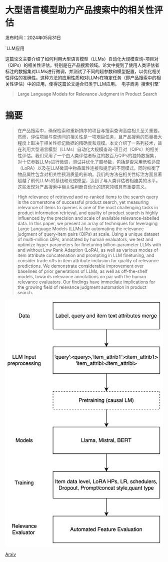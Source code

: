 # 大型语言模型助力产品搜索中的相关性评估

发布时间：2024年05月31日

`LLM应用

这篇论文主要介绍了如何利用大型语言模型（LLMs）自动化大规模查询-项目对（QIPs）的相关性评估，特别是在产品搜索领域。论文中提到了使用人类评估者标注的数据集对LLMs进行微调，并测试了不同的超参数和模型配置，以优化相关性评估的准确性。这种方法的应用性质和对LLMs在特定任务（即产品搜索中的相关性评估）中的应用，使得这篇论文适合归类于LLM应用。` `电子商务` `搜索引擎`

> Large Language Models for Relevance Judgment in Product Search

# 摘要

> 在产品搜索中，确保检索和重新排序的项目与搜索查询高度相关至关重要。然而，评估项目与查询间的相关性是一项艰巨任务，且产品搜索的质量极大程度上取决于相关性标记数据的精确度和规模。本文介绍了一系列技术，旨在利用大型语言模型（LLMs）自动化大规模查询-项目对（QIPs）的相关性评估。我们采用了一个由人类评估者标注的数百万QIPs的独特数据集，对十亿参数LLMs进行微调，测试并优化了超参数，包括是否采用低秩适应（LoRA）以及在LLM微调中物品属性连接和提示的不同模式，同时权衡了物品属性包含对相关性预测质量的影响。我们的方法在相关性标注方面显著超越了前代LLMs的基线和现成模型，达到了与人类评估者相媲美的水平。这些发现对产品搜索中相关性判断自动化的研究领域具有重要意义。

> High relevance of retrieved and re-ranked items to the search query is the cornerstone of successful product search, yet measuring relevance of items to queries is one of the most challenging tasks in product information retrieval, and quality of product search is highly influenced by the precision and scale of available relevance-labelled data. In this paper, we present an array of techniques for leveraging Large Language Models (LLMs) for automating the relevance judgment of query-item pairs (QIPs) at scale. Using a unique dataset of multi-million QIPs, annotated by human evaluators, we test and optimize hyper parameters for finetuning billion-parameter LLMs with and without Low Rank Adaption (LoRA), as well as various modes of item attribute concatenation and prompting in LLM finetuning, and consider trade offs in item attribute inclusion for quality of relevance predictions. We demonstrate considerable improvement over baselines of prior generations of LLMs, as well as off-the-shelf models, towards relevance annotations on par with the human relevance evaluators. Our findings have immediate implications for the growing field of relevance judgment automation in product search.

![大型语言模型助力产品搜索中的相关性评估](../../../paper_images/2406.00247/LLM2.png)

[Arxiv](https://arxiv.org/abs/2406.00247)